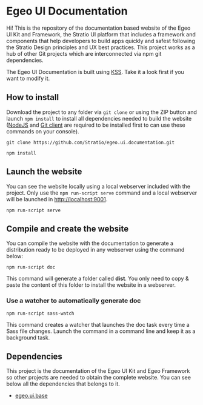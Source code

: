 # Egeo UI Documentation

Hi! This is the repository of the documentation based website of the Egeo UI Kit and Framework, the Stratio UI platform that includes a framework and components that help developers to build apps quickly and safest following the Stratio Design principles and UX best practices. This project works as a hub of other Git projects which are interconnected via npm git dependencies.

The Egeo UI Documentation is built using [KSS](http://warpspire.com/kss/). Take it a look first if you want to modify it.

## How to install

Download the project to any folder via `git clone` or using the ZIP button and launch `npm install` to install all dependencies needed to build the website ([NodeJS](https://nodejs.org) and [Git client](https://git-scm.com/download/) are required to be installed first to can use these commands on your console).

```
git clone https://github.com/Stratio/egeo.ui.documentation.git

npm install
```

## Launch the website

You can see the website locally using a local webserver included with the project. Only use the `npm run-script serve` command and a local webserver will be launched in [http://localhost:9001](http://localhost:9001).

```
npm run-script serve
```

## Compile and create the website

You can compile the website with the documentation to generate a distribution ready to be deployed in any webserver using the command below:

```
npm run-script doc
```

This command will generate a folder called **dist**. You only need to copy & paste the content of this folder to install the website in a webserver.

### Use a watcher to automatically generate doc

```
npm run-script sass-watch
```

This command creates a watcher that launches the doc task every time a Sass file changes. Launch the command in a command line and keep it as a background task.

## Dependencies

This project is the documentation of the Egeo UI Kit and Egeo Framework so other projects are needed to obtain the complete website. You can see below all the dependencies that belongs to it.

* [egeo.ui.base](https://github.com/Stratio/egeo.ui.base)
